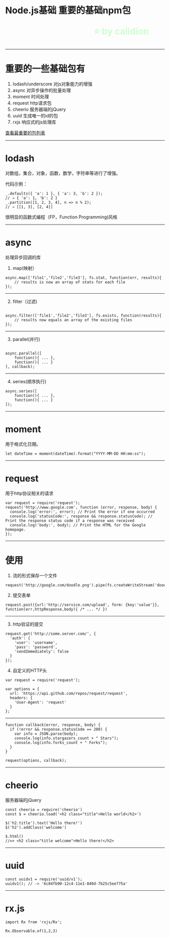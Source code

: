 <!--
$theme: gaia
template: gaia
-->


Node.js基础
重要的基础npm包<p style="text-align:right;font-size:28px;margin-right:50px;color:#cFc;">:star: by calidion</p>
===
---
重要的一些基础包有
===
1. lodash/underscore  对js对象能力的增强
2. async   对异步操作的批量处理
3. moment 时间处理
4. request http请求包
5. cheerio 服务器端的jQuery
6. uuid 生成唯一的id的包
6. rxjs 响应式的js处理库

[查看最重要的包列表](
https://www.npmjs.com/browse/depended)

---
lodash
===
对数组，集合，对象，函数，数学，字符串等进行了增强。

代码示例：
```
_.defaults({ 'a': 1 }, { 'a': 3, 'b': 2 });
// → { 'a': 1, 'b': 2 }
_.partition([1, 2, 3, 4], n => n % 2);
// → [[1, 3], [2, 4]]
```
很明显的函数式编程（FP，Function Programming)风格

---
async
===
处理异步回调的库


1. map(映射）

```
async.map(['file1','file2','file3'], fs.stat, function(err, results){
    // results is now an array of stats for each file
});

```

---

2. filter（过滤)

```

async.filter(['file1','file2','file3'], fs.exists, function(results){
    // results now equals an array of the existing files
});

```
---

3. parallel(并行)

```

async.parallel([
    function(){ ... },
    function(){ ... }
], callback);

```
---

4. series(顺序执行)

```
async.series([
    function(){ ... },
    function(){ ... }
]);
```

---
moment
===
用于格式化日期。

```
let dateTime = moment(dateTime).format("YYYY-MM-DD HH:mm:ss");
```

---
request
===
用于http协议相关的请求
```
var request = require('request');
request('http://www.google.com', function (error, response, body) {
  console.log('error:', error); // Print the error if one occurred
  console.log('statusCode:', response && response.statusCode); // Print the response status code if a response was received
  console.log('body:', body); // Print the HTML for the Google homepage.
});
```
---
使用
===

1. 流的形式保存一个文件

```
request('http://google.com/doodle.png').pipe(fs.createWriteStream('doodle.png'));
```

2. 提交表单
```
request.post({url:'http://service.com/upload', form: {key:'value'}}, function(err,httpResponse,body){ /* ... */ })
```

---

3. http验证的提交

```
request.get('http://some.server.com/', {
  'auth': {
    'user': 'username',
    'pass': 'password',
    'sendImmediately': false
  }
});
```

4. 自定义的HTTP头

```
var request = require('request');

var options = {
  url: 'https://api.github.com/repos/request/request',
  headers: {
    'User-Agent': 'request'
  }
};

```
---

```
function callback(error, response, body) {
  if (!error && response.statusCode == 200) {
    var info = JSON.parse(body);
    console.log(info.stargazers_count + " Stars");
    console.log(info.forks_count + " Forks");
  }
}

request(options, callback);
```

---
cheerio
===
服务器端的jQuery

```
const cheerio = require('cheerio')
const $ = cheerio.load('<h2 class="title">Hello world</h2>')

$('h2.title').text('Hello there!')
$('h2').addClass('welcome')

$.html()
//=> <h2 class="title welcome">Hello there!</h2>
```

---
uuid
===

```
const uuidv1 = require('uuid/v1');
uuidv1(); // -> '6c84fb90-12c4-11e1-840d-7b25c5ee775a'
```

---
rx.js
===

```
import Rx from 'rxjs/Rx';
 
Rx.Observable.of(1,2,3)
```









